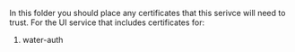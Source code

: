 In this folder you should place any certificates that this serivce will need to trust. For the UI service that includes certificates for:

1. water-auth